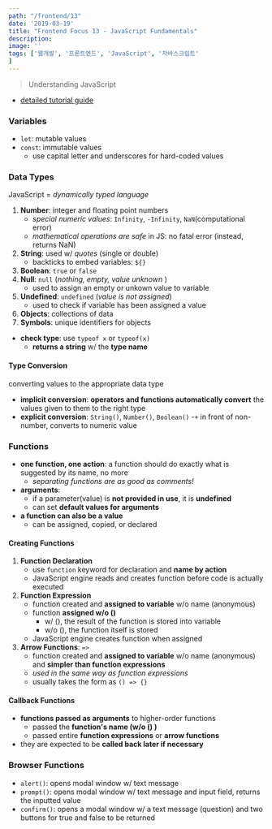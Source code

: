 ```yaml
---
path: "/frontend/13"
date: '2019-03-19'
title: "Frontend Focus 13 - JavaScript Fundamentals"
description: 
image: ''
tags: ['웹개발', '프론트엔드', 'JavaScript', '자바스크립트'
]
---
```

> Understanding JavaScript

- [detailed tutorial guide](http://javascript.info/)

### Variables
- `let`: mutable values
- `const`: immutable values
    - use capital letter and underscores for hard-coded values

### Data Types
JavaScript = _dynamically typed language_
1. __Number__: integer and floating point numbers
    - _special numeric values_: `Infinity`, `-Infinity`, `NaN`(computational error)
    - _mathematical operations are safe_ in JS: no fatal error (instead, returns NaN)
2. __String__: used w/ _quotes_ (single or double)
    - backticks to embed variables: ``${}``
3. __Boolean__: `true` or `false`
4. __Null__: `null` (_nothing, empty, value unknown_ )
    - used to assign an empty or unkown value to variable
5. __Undefined__: `undefined` (_value is not assigned_)
    - used to check if variable has been assigned a value
6. __Objects__: collections of data
7. __Symbols__: unique identifiers for objects

- __check type__: use `typeof x` or `typeof(x)`
    - __returns a string__ w/ the __type name__

#### Type Conversion
converting values to the appropriate data type
- __implicit conversion__: __operators and functions automatically convert__ the values given to them to the right type
- __explicit conversion__: `String()`, `Number()`, `Boolean()`
    -`+` in front of non-number, converts to numeric value

### Functions
- __one function, one action__: a function should do exactly what is suggested by its name, no more
    - _separating functions are as good as comments!_
- __arguments__:
    - if a parameter(value) is __not provided in use__, it is __undefined__
    - can set __default values for arguments__
- __a function can also be a value__
    - can be assigned, copied, or declared

#### Creating Functions
1. __Function Declaration__
    - use `function` keyword for declaration and __name by action__
    - JavaScript engine reads and creates function before code is actually executed
2. __Function Expression__
    - function created and __assigned to variable__ w/o name (anonymous)
    - function __assigned w/o ()__
        - w/ (), the result of the function is stored into variable
        - w/o (), the function itself is stored
    - JavaScript engine creates function when assigned
3. __Arrow Functions__: `=>`
    - function created and __assigned to variable__ w/o name (anonymous) and __simpler than function expressions__
    - _used in the same way as function expressions_
    - usually takes the form as `() => {}`

#### Callback Functions
- __functions passed as arguments__ to higher-order functions
    - passed the __function's name (w/o () )__
    - passed entire __function expressions__ or __arrow functions__
- they are expected to be __called back later if necessary__

### Browser Functions
- `alert()`: opens modal window w/ text message
- `prompt()`: opens modal window w/ text message and input field, returns the inputted value
- `confirm()`: opens a modal window w/ a text message (question) and two buttons for true and false to be returned